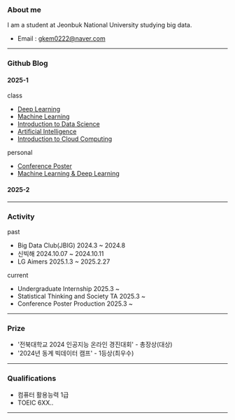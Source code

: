 ### About me 
 I am a student at Jeonbuk National University studying big data.
* Email : gkem0222@naver.com
---
### Github Blog
 #### 2025-1
 
 class
* [Deep Learning](https://sangmin1208.github.io/DL2025/)
* [Machine Learning](https://sangmin1208.github.io/ML2025/)
* [Introduction to Data Science](https://sangmin1208.github.io/DC2025/)
* [Artificial Intelligence](https://sangmin1208.github.io/AI2025/)
* [Introduction to Cloud Computing](https://sangmin1208.github.io/CC2025/)
  
 personal
* [Conference Poster](https://sangmin1208.github.io/poster2025/)
* [Machine Learning & Deep Learning](https://sangmin1208.github.io/ML-DL/)

#### 2025-2
---
### Activity

past
* Big Data Club(JBIG) 2024.3 ~ 2024.8
* 신빅해 2024.10.07 ~ 2024.10.11
* LG Aimers 2025.1.3 ~ 2025.2.27

current
* Undergraduate Internship 2025.3 ~ 
* Statistical Thinking and Society TA  2025.3 ~
* Conference Poster Production 2025.3 ~
---
### Prize
* '전북대학교 2024 인공지능 온라인 경진대회' - 총장상(대상)
* '2024년 동계 빅데이터 캠프' - 1등상(최우수)
---
### Qualifications
* 컴퓨터 활용능력 1급
* TOEIC 6XX..
---
<!--
**SangMin1208/SangMin1208** is a ✨ _special_ ✨ repository because its `README.md` (this file) appears on your GitHub profile.

Here are some ideas to get you started:

- 🔭 I’m currently working on ...
- 🌱 I’m currently learning ...
- 👯 I’m looking to collaborate on ...
- 🤔 I’m looking for help with ...
- 💬 Ask me about ...
- 📫 How to reach me: ...
- 😄 Pronouns: ...
- ⚡ Fun fact: ...
-->
